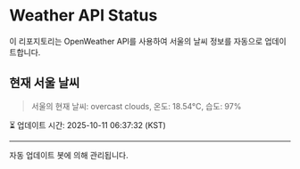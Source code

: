 
# Weather API Status

이 리포지토리는 OpenWeather API를 사용하여 서울의 날씨 정보를 자동으로 업데이트합니다.

## 현재 서울 날씨
> 서울의 현재 날씨: overcast clouds, 온도: 18.54°C, 습도: 97%

⏳ 업데이트 시간: 2025-10-11 06:37:32 (KST)

---
자동 업데이트 봇에 의해 관리됩니다.
